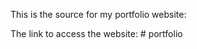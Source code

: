 This is the source for my portfolio website:

The link to access the website: 
#   p o r t f o l i o  
 